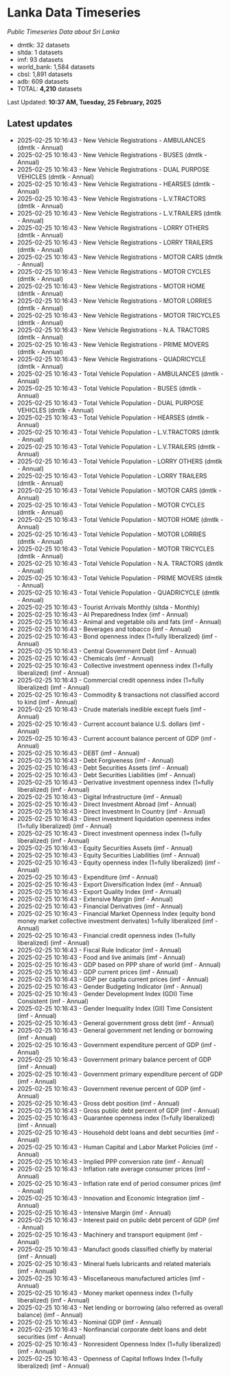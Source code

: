 # Lanka Data Timeseries
*Public Timeseries Data about Sri Lanka*

* dmtlk: 32 datasets
* sltda: 1 datasets
* imf: 93 datasets
* world_bank: 1,584 datasets
* cbsl: 1,891 datasets
* adb: 609 datasets
* TOTAL: **4,210** datasets

Last Updated: **10:37 AM, Tuesday, 25 February, 2025**

## Latest updates

* 2025-02-25 10:16:43 - New Vehicle Registrations - AMBULANCES (dmtlk - Annual)
* 2025-02-25 10:16:43 - New Vehicle Registrations - BUSES (dmtlk - Annual)
* 2025-02-25 10:16:43 - New Vehicle Registrations - DUAL PURPOSE VEHICLES (dmtlk - Annual)
* 2025-02-25 10:16:43 - New Vehicle Registrations - HEARSES (dmtlk - Annual)
* 2025-02-25 10:16:43 - New Vehicle Registrations - L.V.TRACTORS (dmtlk - Annual)
* 2025-02-25 10:16:43 - New Vehicle Registrations - L.V.TRAILERS (dmtlk - Annual)
* 2025-02-25 10:16:43 - New Vehicle Registrations - LORRY OTHERS (dmtlk - Annual)
* 2025-02-25 10:16:43 - New Vehicle Registrations - LORRY TRAILERS (dmtlk - Annual)
* 2025-02-25 10:16:43 - New Vehicle Registrations - MOTOR CARS (dmtlk - Annual)
* 2025-02-25 10:16:43 - New Vehicle Registrations - MOTOR CYCLES (dmtlk - Annual)
* 2025-02-25 10:16:43 - New Vehicle Registrations - MOTOR HOME (dmtlk - Annual)
* 2025-02-25 10:16:43 - New Vehicle Registrations - MOTOR LORRIES (dmtlk - Annual)
* 2025-02-25 10:16:43 - New Vehicle Registrations - MOTOR TRICYCLES (dmtlk - Annual)
* 2025-02-25 10:16:43 - New Vehicle Registrations - N.A. TRACTORS (dmtlk - Annual)
* 2025-02-25 10:16:43 - New Vehicle Registrations - PRIME MOVERS (dmtlk - Annual)
* 2025-02-25 10:16:43 - New Vehicle Registrations - QUADRICYCLE (dmtlk - Annual)
* 2025-02-25 10:16:43 - Total Vehicle Population - AMBULANCES (dmtlk - Annual)
* 2025-02-25 10:16:43 - Total Vehicle Population - BUSES (dmtlk - Annual)
* 2025-02-25 10:16:43 - Total Vehicle Population - DUAL PURPOSE VEHICLES (dmtlk - Annual)
* 2025-02-25 10:16:43 - Total Vehicle Population - HEARSES (dmtlk - Annual)
* 2025-02-25 10:16:43 - Total Vehicle Population - L.V.TRACTORS (dmtlk - Annual)
* 2025-02-25 10:16:43 - Total Vehicle Population - L.V.TRAILERS (dmtlk - Annual)
* 2025-02-25 10:16:43 - Total Vehicle Population - LORRY OTHERS (dmtlk - Annual)
* 2025-02-25 10:16:43 - Total Vehicle Population - LORRY TRAILERS (dmtlk - Annual)
* 2025-02-25 10:16:43 - Total Vehicle Population - MOTOR CARS (dmtlk - Annual)
* 2025-02-25 10:16:43 - Total Vehicle Population - MOTOR CYCLES (dmtlk - Annual)
* 2025-02-25 10:16:43 - Total Vehicle Population - MOTOR HOME (dmtlk - Annual)
* 2025-02-25 10:16:43 - Total Vehicle Population - MOTOR LORRIES (dmtlk - Annual)
* 2025-02-25 10:16:43 - Total Vehicle Population - MOTOR TRICYCLES (dmtlk - Annual)
* 2025-02-25 10:16:43 - Total Vehicle Population - N.A. TRACTORS (dmtlk - Annual)
* 2025-02-25 10:16:43 - Total Vehicle Population - PRIME MOVERS (dmtlk - Annual)
* 2025-02-25 10:16:43 - Total Vehicle Population - QUADRICYCLE (dmtlk - Annual)
* 2025-02-25 10:16:43 - Tourist Arrivals Monthly (sltda - Monthly)
* 2025-02-25 10:16:43 - AI Preparedness Index (imf - Annual)
* 2025-02-25 10:16:43 - Animal and vegetable oils and fats (imf - Annual)
* 2025-02-25 10:16:43 - Beverages and tobacco (imf - Annual)
* 2025-02-25 10:16:43 - Bond openness index (1=fully liberalized) (imf - Annual)
* 2025-02-25 10:16:43 - Central Government Debt (imf - Annual)
* 2025-02-25 10:16:43 - Chemicals (imf - Annual)
* 2025-02-25 10:16:43 - Collective investment openness index (1=fully liberalized) (imf - Annual)
* 2025-02-25 10:16:43 - Commercial credit openness index (1=fully liberalized) (imf - Annual)
* 2025-02-25 10:16:43 - Commodity & transactions not classified accord to kind (imf - Annual)
* 2025-02-25 10:16:43 - Crude materials inedible except fuels (imf - Annual)
* 2025-02-25 10:16:43 - Current account balance U.S. dollars (imf - Annual)
* 2025-02-25 10:16:43 - Current account balance percent of GDP (imf - Annual)
* 2025-02-25 10:16:43 - DEBT (imf - Annual)
* 2025-02-25 10:16:43 - Debt Forgiveness (imf - Annual)
* 2025-02-25 10:16:43 - Debt Securities Assets (imf - Annual)
* 2025-02-25 10:16:43 - Debt Securities Liabilities (imf - Annual)
* 2025-02-25 10:16:43 - Derivative investment openness index (1=fully liberalized) (imf - Annual)
* 2025-02-25 10:16:43 - Digital Infrastructure (imf - Annual)
* 2025-02-25 10:16:43 - Direct Investment Abroad (imf - Annual)
* 2025-02-25 10:16:43 - Direct Investment In Country (imf - Annual)
* 2025-02-25 10:16:43 - Direct investment liquidation openness index (1=fully liberalized) (imf - Annual)
* 2025-02-25 10:16:43 - Direct investment openness index (1=fully liberalized) (imf - Annual)
* 2025-02-25 10:16:43 - Equity Securities Assets (imf - Annual)
* 2025-02-25 10:16:43 - Equity Securities Liabilities (imf - Annual)
* 2025-02-25 10:16:43 - Equity openness index (1=fully liberalized) (imf - Annual)
* 2025-02-25 10:16:43 - Expenditure (imf - Annual)
* 2025-02-25 10:16:43 - Export Diversification Index (imf - Annual)
* 2025-02-25 10:16:43 - Export Quality Index (imf - Annual)
* 2025-02-25 10:16:43 - Extensive Margin (imf - Annual)
* 2025-02-25 10:16:43 - Financial Derivatives (imf - Annual)
* 2025-02-25 10:16:43 - Financial Market Openness Index (equity bond money market collective investment derivates) 1=fully liberalized (imf - Annual)
* 2025-02-25 10:16:43 - Financial credit openness index (1=fully liberalized) (imf - Annual)
* 2025-02-25 10:16:43 - Fiscal Rule Indicator (imf - Annual)
* 2025-02-25 10:16:43 - Food and live animals (imf - Annual)
* 2025-02-25 10:16:43 - GDP based on PPP share of world (imf - Annual)
* 2025-02-25 10:16:43 - GDP current prices (imf - Annual)
* 2025-02-25 10:16:43 - GDP per capita current prices (imf - Annual)
* 2025-02-25 10:16:43 - Gender Budgeting Indicator (imf - Annual)
* 2025-02-25 10:16:43 - Gender Development Index (GDI) Time Consistent (imf - Annual)
* 2025-02-25 10:16:43 - Gender Inequality Index (GII) Time Consistent (imf - Annual)
* 2025-02-25 10:16:43 - General government gross debt (imf - Annual)
* 2025-02-25 10:16:43 - General government net lending or borrowing (imf - Annual)
* 2025-02-25 10:16:43 - Government expenditure percent of GDP (imf - Annual)
* 2025-02-25 10:16:43 - Government primary balance percent of GDP (imf - Annual)
* 2025-02-25 10:16:43 - Government primary expenditure percent of GDP (imf - Annual)
* 2025-02-25 10:16:43 - Government revenue percent of GDP (imf - Annual)
* 2025-02-25 10:16:43 - Gross debt position (imf - Annual)
* 2025-02-25 10:16:43 - Gross public debt percent of GDP (imf - Annual)
* 2025-02-25 10:16:43 - Guarantee openness index (1=fully liberalized) (imf - Annual)
* 2025-02-25 10:16:43 - Household debt loans and debt securities (imf - Annual)
* 2025-02-25 10:16:43 - Human Capital and Labor Market Policies (imf - Annual)
* 2025-02-25 10:16:43 - Implied PPP conversion rate (imf - Annual)
* 2025-02-25 10:16:43 - Inflation rate average consumer prices (imf - Annual)
* 2025-02-25 10:16:43 - Inflation rate end of period consumer prices (imf - Annual)
* 2025-02-25 10:16:43 - Innovation and Economic Integration (imf - Annual)
* 2025-02-25 10:16:43 - Intensive Margin (imf - Annual)
* 2025-02-25 10:16:43 - Interest paid on public debt percent of GDP (imf - Annual)
* 2025-02-25 10:16:43 - Machinery and transport equipment (imf - Annual)
* 2025-02-25 10:16:43 - Manufact goods classified chiefly by material (imf - Annual)
* 2025-02-25 10:16:43 - Mineral fuels lubricants and related materials (imf - Annual)
* 2025-02-25 10:16:43 - Miscellaneous manufactured articles (imf - Annual)
* 2025-02-25 10:16:43 - Money market openness index (1=fully liberalized) (imf - Annual)
* 2025-02-25 10:16:43 - Net lending or borrowing (also referred as overall balance) (imf - Annual)
* 2025-02-25 10:16:43 - Nominal GDP (imf - Annual)
* 2025-02-25 10:16:43 - Nonfinancial corporate debt loans and debt securities (imf - Annual)
* 2025-02-25 10:16:43 - Nonresident Openness Index (1=fully liberalized) (imf - Annual)
* 2025-02-25 10:16:43 - Openness of Capital Inflows Index (1=fully liberalized) (imf - Annual)